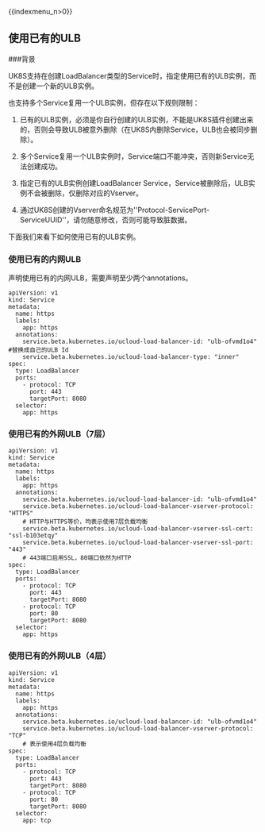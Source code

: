 {{indexmenu_n>0}}
## 使用已有的ULB

###背景

UK8S支持在创建LoadBalancer类型的Service时，指定使用已有的ULB实例，而不是创建一个新的ULB实例。

也支持多个Service复用一个ULB实例，但存在以下规则限制：

1. 已有的ULB实例，必须是你自行创建的ULB实例，不能是UK8S插件创建出来的，否则会导致ULB被意外删除（在UK8S内删除Service，ULB也会被同步删除）。

2. 多个Service复用一个ULB实例时，Service端口不能冲突，否则新Service无法创建成功。

3. 指定已有的ULB实例创建LoadBalancer Service，Service被删除后，ULB实例不会被删除，仅删除对应的Vserver。

4. 通过UK8S创建的Vserver命名规范为''Protocol-ServicePort-ServiceUUID''，请勿随意修改，否则可能导致脏数据。

下面我们来看下如何使用已有的ULB实例。

### 使用已有的内网ULB

声明使用已有的内网ULB，需要声明至少两个annotations。

```
apiVersion: v1
kind: Service
metadata:
  name: https
  labels:
    app: https
  annotations:
    service.beta.kubernetes.io/ucloud-load-balancer-id: "ulb-ofvmd1o4" #替换成自己的ULB Id
    service.beta.kubernetes.io/ucloud-load-balancer-type: "inner"
spec:
  type: LoadBalancer
  ports:
    - protocol: TCP 
      port: 443
      targetPort: 8080
  selector:
    app: https

```

### 使用已有的外网ULB（7层）

```
apiVersion: v1
kind: Service
metadata:
  name: https
  labels:
    app: https
  annotations:
    service.beta.kubernetes.io/ucloud-load-balancer-id: "ulb-ofvmd1o4"
    service.beta.kubernetes.io/ucloud-load-balancer-vserver-protocol: "HTTPS" 
    # HTTP与HTTPS等价，均表示使用7层负载均衡
    service.beta.kubernetes.io/ucloud-load-balancer-vserver-ssl-cert: "ssl-b103etqy"
    service.beta.kubernetes.io/ucloud-load-balancer-vserver-ssl-port: "443"
    # 443端口启用SSL，80端口依然为HTTP
spec:
  type: LoadBalancer
  ports:
    - protocol: TCP
      port: 443
      targetPort: 8080
    - protocol: TCP
      port: 80
      targetPort: 8080 
  selector:
    app: https
```

### 使用已有的外网ULB（4层）

```
apiVersion: v1
kind: Service
metadata:
  name: https
  labels:
    app: https
  annotations:
    service.beta.kubernetes.io/ucloud-load-balancer-id: "ulb-ofvmd1o4"
    service.beta.kubernetes.io/ucloud-load-balancer-vserver-protocol: "TCP"
    # 表示使用4层负载均衡
spec:
  type: LoadBalancer
  ports:
    - protocol: TCP
      port: 443
      targetPort: 8080
    - protocol: TCP
      port: 80
      targetPort: 8080 
  selector:
    app: tcp
```

